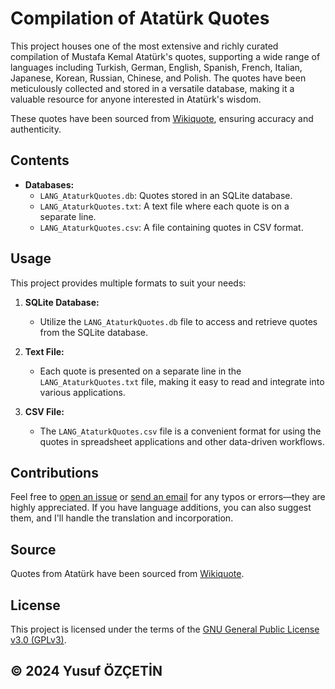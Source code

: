 # Compilation of Atatürk Quotes

This project houses one of the most extensive and richly curated compilation of Mustafa Kemal Atatürk's quotes, supporting a wide range of languages including Turkish, German, English, Spanish, French, Italian, Japanese, Korean, Russian, Chinese, and Polish. The quotes have been meticulously collected and stored in a versatile database, making it a valuable resource for anyone interested in Atatürk's wisdom.

These quotes have been sourced from [Wikiquote](https://tr.wikiquote.org/wiki/Mustafa_Kemal_Atat%C3%BCrk), ensuring accuracy and authenticity.

## Contents

- **Databases:**
  - `LANG_AtaturkQuotes.db`: Quotes stored in an SQLite database.
  - `LANG_AtaturkQuotes.txt`: A text file where each quote is on a separate line.
  - `LANG_AtaturkQuotes.csv`: A file containing quotes in CSV format.

## Usage

This project provides multiple formats to suit your needs:

1. **SQLite Database:**
   - Utilize the `LANG_AtaturkQuotes.db` file to access and retrieve quotes from the SQLite database.

2. **Text File:**
   - Each quote is presented on a separate line in the `LANG_AtaturkQuotes.txt` file, making it easy to read and integrate into various applications.

3. **CSV File:**
   - The `LANG_AtaturkQuotes.csv` file is a convenient format for using the quotes in spreadsheet applications and other data-driven workflows.

## Contributions

Feel free to [open an issue](https://github.com/egoistpizza/AtaturkQuotesDB/issues) or [send an email](mailto:yusufozcetin@proton.me) for any typos or errors—they are highly appreciated. If you have language additions, you can also suggest them, and I'll handle the translation and incorporation.

## Source
Quotes from Atatürk have been sourced from [Wikiquote](https://tr.wikiquote.org/wiki/Mustafa_Kemal_Atat%C3%BCrk).

## License

This project is licensed under the terms of the [GNU General Public License v3.0 (GPLv3)](https://www.gnu.org/licenses/gpl-3.0.html).

© 2024 Yusuf ÖZÇETİN
---
